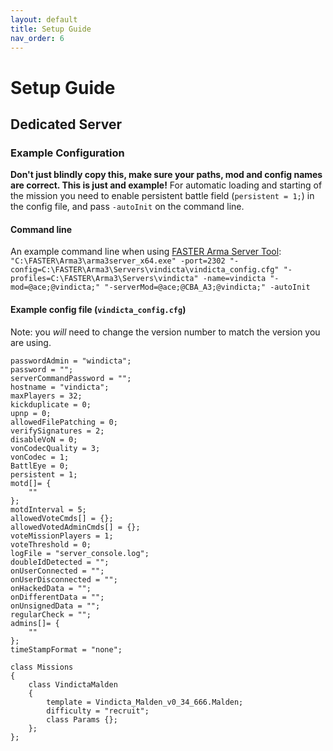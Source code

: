 ```yaml
---
layout: default
title: Setup Guide
nav_order: 6
---
```


# Setup Guide

## Dedicated Server

### Example Configuration

**Don't just blindly copy this, make sure your paths, mod and config names are correct. This is just and example!**
For automatic loading and starting of the mission you need to enable persistent battle field (`persistent = 1;`) in the config file, and pass `-autoInit` on the command line.

#### Command line

An example command line when using [FASTER Arma Server Tool](https://github.com/Foxlider/Fox-s-Arma-Server-Tool-Extended-Rewrite):
`"C:\FASTER\Arma3\arma3server_x64.exe" -port=2302 "-config=C:\FASTER\Arma3\Servers\vindicta\vindicta_config.cfg" "-profiles=C:\FASTER\Arma3\Servers\vindicta" -name=vindicta "-mod=@ace;@vindicta;" "-serverMod=@ace;@CBA_A3;@vindicta;" -autoInit`

#### Example config file (`vindicta_config.cfg`)

Note: you *will* need to change the version number to match the version you are using.

```
passwordAdmin = "windicta";
password = "";
serverCommandPassword = "";
hostname = "vindicta";
maxPlayers = 32;
kickduplicate = 0;
upnp = 0;
allowedFilePatching = 0;
verifySignatures = 2;
disableVoN = 0;
vonCodecQuality = 3;
vonCodec = 1;
BattlEye = 0;
persistent = 1;
motd[]= {
	""
};
motdInterval = 5;
allowedVoteCmds[] = {};
allowedVotedAdminCmds[] = {};
voteMissionPlayers = 1;
voteThreshold = 0;
logFile = "server_console.log";
doubleIdDetected = "";
onUserConnected = "";
onUserDisconnected = "";
onHackedData = "";
onDifferentData = "";
onUnsignedData = "";
regularCheck = "";
admins[]= {
	""
};
timeStampFormat = "none";

class Missions
{
	class VindictaMalden
	{
		template = Vindicta_Malden_v0_34_666.Malden;
		difficulty = "recruit";
		class Params {};
	};
};
```
